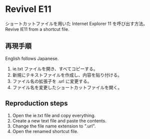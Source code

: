 # ReviveI E11
 ショートカットファイルを用いた Internet Explorer 11 を呼び出す方法。  
 Revive IE11 from a shortcut file.  
## 再現手順
 English follows Japanese.  
 1. ie.txt ファイルを開き、すべてコピーする。
 2. 新規にテキストファイルを作成し、内容を貼り付ける。
 3. ファイル名の拡張子を .url に変更する。
 4. ファイル名を変更したショートカットファイルを開く。  
## Reproduction steps
 1. Open the ie.txt file and copy everything.
 2. Create a new text file and paste the contents.
 3. Change the file name extension to ".url".
 4. Open the renamed shortcut file.